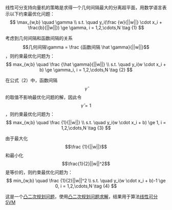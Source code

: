 线性可分支持向量机的策略是求得一个几何间隔最大的分离超平面，用数学语言表示以下约束最优化问题：    
$$
\max_{w,b} \quad \gamma \\
s.t. \quad y_i(\frac {w}{||w||} \cdot x_i + \frac{b}{||w||}) \ge \gamma, i = 1,2,\cdots,N   \tag {1}
$$

考虑到几何间隔和函数间隔的关系$$几何间隔\gamma = \frac {函数间隔 \hat \gamma}{||w||}$$，则约束最优化问题为：  
$$
max_{w,b} \quad \frac {\hat \gamma}{||w||} \\
s.t.  \quad y_i(w \cdot x_i + b) \ge \gamma_i, i = 1,2,\cdots,N   \tag {2}
$$

在公式（2）中，函数间隔$$\hat \gamma$$的取值不影响最优化问题的解，因此令$$\hat \gamma = 1$$，则约束最优化问题为：  
$$
max_{w,b} \quad \frac {1}{||w||} \\
s.t.  \quad y_i(w \cdot x_i + b) \ge 1, i = 1,2,\cdots,N   \tag {3}
$$

由于最大化$$\frac {1}{||w||}$$和最小化$$\frac{1}{2}||w||^2$$是等价的，则约束最优化问题为：  
$$
min_{w,b} \quad \frac {1}{2}||w||^2 \\
s.t.  \quad y_i(w \cdot x_i + b)-1 \ge 0, i = 1,2,\cdots,N   \tag {4}
$$

这是一个[凸二次规划问题](https://windmising.gitbook.io/mathematics-basic-for-ml/gao-deng-shu-xue/convex)，使用[凸二次规划问题求解](https://windmising.gitbook.io/lihang-tongjixuexifangfa/svm/5)，结果用于算法[线性可分SVM](https://windmising.gitbook.io/lihang-tongjixuexifangfa/svm/2)  
